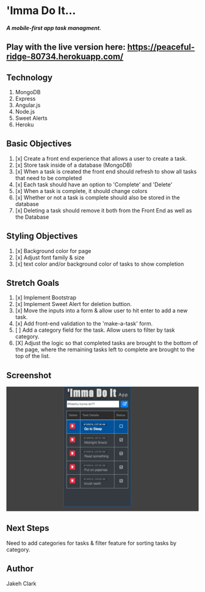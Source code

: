 # 'Imma Do It...
##### A mobile-first app task managment.
Play with the live version here: https://peaceful-ridge-80734.herokuapp.com/
---
## Technology
1. MongoDB
2. Express
3. Angular.js
4. Node.js
4. Sweet Alerts
5. Heroku

## Basic Objectives
1. [x] Create a front end experience that allows a user to create a task.
2. [x] Store task inside of a database (MongoDB)
3. [x] When a task is created the front end should refresh to show all tasks that need to be completed
4. [x] Each task should have an option to 'Complete' and 'Delete'
5. [x] When a task is complete, it should change colors
6. [x] Whether or not a task is complete should also be stored in the database
7. [x] Deleting a task should remove it both from the Front End as well as the Database

## Styling Objectives
1. [x] Background color for page
2. [x] Adjust font family & size
3. [x] text color and/or background color of tasks to show completion

## Stretch Goals
1. [x] Implement Bootstrap
2. [x] Implement Sweet Alert for deletion buttion.
3. [x] Move the inputs into a form &  allow user to hit enter to add a new task.
4. [x] Add front-end validation to the 'make-a-task' form.
5. [ ] Add a category field for the task. Allow users to filter by task category.
6. [X] Adjust the logic so that completed tasks are brought to the bottom of the page, where the remaining tasks left to complete are brought to the top of the list.

## Screenshot
![Screenshot](screenshot.png)

## Next Steps
Need to add categories for tasks & filter feature for sorting tasks by category.

## Author
Jakeh Clark

